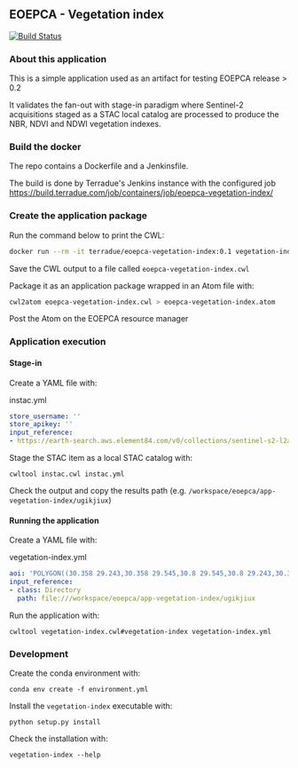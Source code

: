 ## EOEPCA - Vegetation index

[![Build Status](https://travis-ci.com/EOEPCA/app-vegetation-index.svg?branch=master)](https://travis-ci.com/EOEPCA/app-vegetation-index)

### About this application

This is a simple application used as an artifact for testing EOEPCA release > 0.2

It validates the fan-out with stage-in paradigm where Sentinel-2 acquisitions staged as a STAC local catalog are processed to produce the NBR, NDVI and NDWI vegetation indexes.  

### Build the docker

The repo contains a Dockerfile and a Jenkinsfile.  

The build is done by Terradue's Jenkins instance with the configured job https://build.terradue.com/job/containers/job/eoepca-vegetation-index/

### Create the application package

Run the command below to print the CWL: 

```bash
docker run --rm -it terradue/eoepca-vegetation-index:0.1 vegetation-index-cwl --docker 'terradue/eoepca-vegetation-index:0.1'
```

Save the CWL output to a file called `eoepca-vegetation-index.cwl`

Package it as an application package wrapped in an Atom file with:

```bash
cwl2atom eoepca-vegetation-index.cwl > eoepca-vegetation-index.atom 
```

Post the Atom on the EOEPCA resource manager

### Application execution

#### Stage-in

Create a YAML file with:

instac.yml
```yaml
store_username: ''
store_apikey: ''
input_reference:
- https://earth-search.aws.element84.com/v0/collections/sentinel-s2-l2a-cogs/items/S2B_36RTT_20191205_0_L2A 
```

Stage the STAC item as a local STAC catalog with:

```console
cwltool instac.cwl instac.yml
```

Check the output and copy the results path (e.g. `/workspace/eoepca/app-vegetation-index/ugikjiux`)

#### Running the application

Create a YAML file with:

vegetation-index.yml
```yaml
aoi: 'POLYGON((30.358 29.243,30.358 29.545,30.8 29.545,30.8 29.243,30.358 29.243))'
input_reference:
- class: Directory
  path: file:///workspace/eoepca/app-vegetation-index/ugikjiux
```

Run the application with:

```console
cwltool vegetation-index.cwl#vegetation-index vegetation-index.yml
```

### Development

Create the conda environment with:

```console
conda env create -f environment.yml
```

Install the `vegetation-index` executable with:

```console
python setup.py install
```

Check the installation with:

```console
vegetation-index --help
```